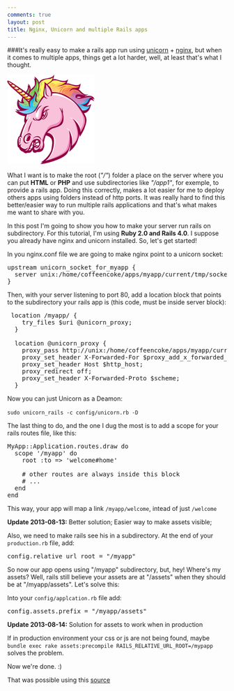 ```yaml
---
comments: true
layout: post
title: Nginx, Unicorn and multiple Rails apps
---
```


###It's really easy to make a rails app run using [unicorn](http://unicorn.bogomips.org/) + [nginx](http://nginx.org/en/), but when it comes to multiple apps, things get a lot harder, well, at least that's what I thought.

![image](/img/posts/unicorn.png)

What I want is to make the root (*"/"*) folder a place on the server where you can put **HTML** or **PHP** and use subdirectories like *"/app1"*, for exemple, to provide a rails app. Doing this correctly, makes a lot easier for me to deploy others apps using folders instead of http ports. It was really hard to find this better/easier way to run multiple rails applications and that's what makes me want to share with you.

In this post I'm going to show you how to make your server run rails on subdirectory. For this tutorial, I'm using **Ruby 2.0 **and** Rails 4.0**. I suppose you already have nginx and unicorn installed. So, let's get started!

In you nginx.conf file we are going to make nginx point to a unicorn socket:
<pre>
upstream unicorn_socket_for_myapp {
  server unix:/home/coffeencoke/apps/myapp/current/tmp/sockets/unicorn.sock fail_timeout=0;
}
</pre>

Then, with your server listening to port 80, add a location block that points to the subdirectory your rails app is (this code, must be inside server block):
<pre>
 location /myapp/ {
    try_files $uri @unicorn_proxy;
  }
 
  location @unicorn_proxy {
    proxy_pass http://unix:/home/coffeencoke/apps/myapp/current/tmp/sockets/unicorn.sock;
    proxy_set_header X-Forwarded-For $proxy_add_x_forwarded_for;
    proxy_set_header Host $http_host;
    proxy_redirect off;
    proxy_set_header X-Forwarded-Proto $scheme;
  }
</pre>

Now you can just Unicorn as a Deamon:

`sudo unicorn_rails -c config/unicorn.rb -D`

The last thing to do, and the one I dug the most is to add a scope for your rails routes file, like this:

<pre rel="Ruby">
MyApp::Application.routes.draw do
  scope '/myapp' do
    root :to => 'welcome#home'
    
    # other routes are always inside this block
    # ...
  end
end
</pre>

This way, your app will map a link `/myapp/welcome`, intead of just `/welcome`

<div class="alert"><b>Update 2013-08-13:</b> Better solution; Easier way to make assets visible; </div>

Also, we need to make rails see his in a subdirectory. At the end of your `production.rb` file, add: 

<pre rel="Ruby">
config.relative_url_root = "/myapp"
</pre>

So now our app opens using "/myapp" subdirectory, but, hey! Where's my assets? Well, rails still believe your assets are at "/assets" when they should be at "/myapp/assets". Let's solve this:

Into your `config/applcation.rb` file add:

<pre rel="Ruby">
config.assets.prefix = "/myapp/assets"
</pre>

<div class="alert"><b>Update 2013-08-14:</b> Solution for assets to work when in production </div>

If in production environment your css or js are not being found, maybe `bundle exec rake assets:precompile RAILS_RELATIVE_URL_ROOT=/mypapp` solves the problem.

Now we're done. :) 

That was possible using this [source](http://coffeencoke.github.io/blog/2012/12/31/serving-rails-with-a-subdirectory-root-path/)